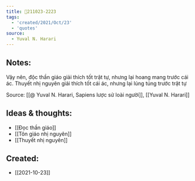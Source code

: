 ```yaml
---
title: 💬211023-2223
tags:
  - 'created/2021/Oct/23'
  - 'quotes'
source:
  - Yuval N. Harari
---
```


## Notes:
Vậy nên, độc thần giáo giải thích tốt trật tự, nhưng lại hoang mang trước cái ác. Thuyết nhị nguyên giải thích tốt cái ác, nhưng lại lúng túng trước trật tự

Source: [[@ Yuval N. Harari, Sapiens lược sử loài người]], [[Yuval N. Harari]]

## Ideas & thoughts:
- [[Đọc thần giáo]]
- [[Tôn giáo nhị nguyên]]
- [[Thuyết nhị nguyên]]
## Created:
- [[2021-10-23]]
